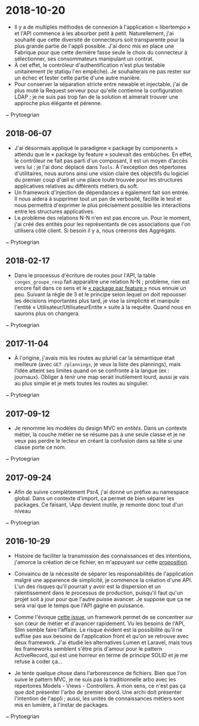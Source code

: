 # 2018-10-20
* Il y a de multiples méthodes de connexion à l'application « libertempo » et l'API commence à les absorber petit à petit. Naturellement, j'ai souhaité que cette diversité de connecteurs soit transparente pour la plus grande partie de l'appli possible. J'ai donc mis en place une Fabrique pour que cette dernière fasse seule le choix du connecteur à sélectionner, ses consommateurs manipulant un contrat.
* À cet effet, le contrôleur d'authentification n'est plus testable unitairement (le statiqu l'en empêche). Je souhaiterais ne pas rester sur un échec et tester cette partie d'une autre manière.
* Pour conserver la séparation stricte entre newable et injectable, j'ai de plus muté la Request serveur pour qu'elle contienne la configuration LDAP ; je ne suis pas trop fan de la solution et aimerait trouver une approche plus élégante et pérenne.

~ Prytoegrian

## 2018-06-07
* J'ai désormais appliqué le paradigme « package by components » attendu que le « package by feature » soulevait des embûches. En effet, le contrôleur ne fait pas parti d'un composant, il est un moyen d'accès vers lui ; je l'ai donc déplacé dans `Tools`. À l'exception des répertoires d'utilitaires, nous aurons ainsi une vision claire des objectifs du logiciel du premier coup d'œil et une place toute trouvée pour les structures applicatives relatives au différents métiers du soft.
* Un framework d'injection de dépendances a également fait son entrée. Il nous aidera à supprimer tout un pan de verbosité, facilite le test et nous permettra d'exprimer le plus précisément possible les interactions entre les structures applicatives.
* Le problème des relations N-N n'en est pas encore un. Pour le moment, j'ai créé des entités pour les représentants de ces associations que l'on utilisera côté client. Si besoin il y a, nous créerons des Aggrégats.

~ Prytoegrian

## 2018-02-17
* Dans le processus d'écriture de routes pour l'API, la table `conges_groupe_resp` fait apparaître une relation N-N ; problème, rien est encore fait dans ce sens et le [« package par feature »](http://www.codingthearchitecture.com/2015/03/08/package_by_component_and_architecturally_aligned_testing.html) nous ennuie un peu. Suivant la règle de 3 et le principe selon lequel on doit repousser les décisions importantes plus tard, je vise la simplicité et manipule l'entité « Utilisateur/UtilisateurEntite » suite à la requête. Quand nous en saurons plus on changera.

~ Prytoegrian

## 2017-11-04
* À l'origine, j'avais mis les routes au pluriel car la sémantique était meilleure (avec `GET /plannings`, je veux la liste des plannings), mais l'idée atteint ses limites quand on se confronte à la langue (ex : journaux). Obliger à tenir une map serait inutilement lourd, aussi je vais au plus simple et je mets toutes les routes au singulier.

~ Prytoegrian

## 2017-09-12

* Je renomme les modèles du design MVC en *entités*. Dans un contexte métier, la couche métier ne se résume pas à une seule classe et je ne veux pas perdre le lecteur en créant la confusion dans sa tête si une classe porte ce nom.

~ Prytoegrian


## 2017-09-24

* Afin de suivre complètement Psr4, j'ai donné un préfixe au namespace global. Dans un contexte d'import, ça permet de bien séparer les packages. Ce faisant, \App devient inutile, je remonte donc tout d'un niveau

~ Prytoegrian

## 2016-10-29

* Histoire de faciliter la transmission des connaissances et des intentions, j'amorce la création de ce fichier, en m'appuyant sur cette [proposition](http://akazlou.com/posts/2015-11-09-every-project-should-have-decisions.html).

* Convaincu de la nécessité de séparer les responsabilités de l'application malgré une apparence de simplicité, je commence la création d'une API.
L'un des risques qu'il pourrait y avoir est la dispersion et un ralentissement dans le processus de production,
puisqu'il faut qu'un projet soit à jour pour que l'autre puisse avancer.
Je suppose que ça ne sera vrai que le temps que l'API gagne en puissance.

* Comme l'évoque [cette issue](https://github.com/wouldsmina/Libertempo/issues/134), un framework permet de se concentrer sur son cœur de métier et d'avancer rapidement.
Vu les besoins de l'API, Slim semble faire l'affaire. Le risque évident est la possibilité qu'il ne suffise pas aux besoins de l'application front
et qu'on se retrouve avec deux framework.
J'ai étudié les alternatives Lumen et Laravel, mais tous les frameworks semblent s'être pris d'amour pour le pattern ActiveRecord,
qui est une horreur en terme de principe SOLID et je me refuse à coder ça...

* Je tente quelque chose dans l'arborescence de fichiers.
Bien que l'on suive le pattern MVC, je ne suis pas la traditionnelle arbo avec les répertoires Models - Views - Controllers. À mon sens,
ce n'est pas ça que doit présenter l'arbo de premier abord. Une archi doit présenter l'intention de l'appli ; aussi, les unités de connaissances métiers sont mis en lumière, à l'instar de packages.

~ Prytoegrian
